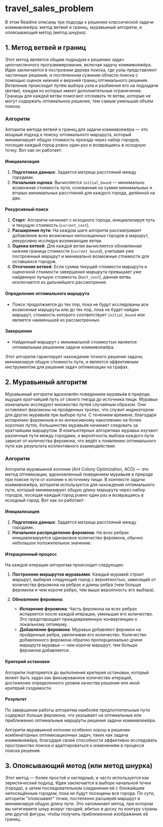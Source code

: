 # travel_sales_problem

В этом Readme описаны три подхода к решению классической задачи коммивояжёра: метод ветвей и границ, муравьиный алгоритм, и опоясывающий метод (метод шнурка).

## 1. Метод ветвей и границ

Этот метод является общим подходом к решению задач целочисленного программирования, включая задачу коммивояжёра. Идея заключается в построении дерева поиска, где узлы представляют частичные решения, и постепенном сужении области поиска с помощью оценок нижней и верхней границ оптимального решения. Ветвление происходит путём выбора узла и разбиения его на подзадачи (ветви), каждая из которых имеет дополнительные ограничения. Границы для каждой ветви помогают отсеивать те ветви, которые не могут содержать оптимальное решение, тем самым уменьшая объём поиска.
### Алгоритм

Алгоритм метода ветвей и границ для задачи коммивояжёра — это мощный подход к поиску оптимального маршрута, который минимизирует общую стоимость проезда через набор городов, посещая каждый город ровно один раз и возвращаясь в исходную точку. Вот как он работает:

#### Инициализация

1. **Подготовка данных**: Задается матрица расстояний между городами.
2. **Начальная оценка**: Вычисляется `initial_bound` — минимально возможная стоимость пути, основанная на сумме минимальных и вторых минимальных расстояний для каждого города, делённой на два.

#### Рекурсивный поиск

1. **Старт**: Алгоритм начинает с исходного города, инициализируя путь и текущую стоимость (`current_cost`).
2. **Расширение пути**: На каждом шаге алгоритм рассматривает добавление всех возможных непосещенных городов в маршрут, рекурсивно исследуя возникающие ветви.
3. **Оценка ветвей**: Для каждой ветви вычисляется обновленная нижняя граница стоимости (`current_bound`), учитывая уже построенный маршрут и минимально возможные стоимости для оставшихся городов.
4. **Отсечение ветвей**: Если сумма текущей стоимости маршрута и оценочной стоимости завершения маршрута превышает уже найденную лучшую стоимость (`best_cost`), данная ветвь исключается из дальнейшего рассмотрения.

#### Определение оптимального маршрута

- Поиск продолжается до тех пор, пока не будут исследованы все возможные маршруты или до тех пор, пока не будет найден маршрут, стоимость которого соответствует `initial_bound` или является наименьшей из рассмотренных.

#### Завершение

- Найденный маршрут с минимальной стоимостью является оптимальным решением задачи коммивояжёра.

Этот алгоритм гарантирует нахождение точного решения задачи, минимизируя общую стоимость пути, и является эффективным инструментом для решения задач оптимизации на графах.


## 2. Муравьиный алгоритм

Муравьиный алгоритм вдохновлён поведением муравьёв в природе, ищущих кратчайший путь от своего гнезда до источника пищи. Муравьи изначально исследуют множество путей случайным образом. Они оставляют феромоны на пройденных тропах, что служит индикатором для других муравьёв при выборе пути. С течением времени, благодаря испарению феромонов и их интенсивному накоплению на более коротких путях, большинство муравьёв начинает следовать за кратчайшим маршрутом. В компьютерных алгоритмах муравьи изучают различные пути между городами, а вероятность выбора каждого пути зависит от количества феромона, что ведёт к появлению оптимального пути как результата коллективного взаимодействия.

### Алгоритм

Алгоритм муравьиной колонии (Ant Colony Optimization, ACO) — это метод оптимизации, вдохновленный поведением муравьев в природе при поиске пути от колонии к источнику пищи. В контексте задачи коммивояжёра, алгоритм используется для нахождения оптимального пути, который минимизирует общую длину маршрута через набор городов, посещая каждый город ровно один раз и возвращаясь в исходный город. Вот как он работает:

#### Инициализация

1. **Подготовка данных**: Задается матрица расстояний между городами.
2. **Начальное распределение феромона**: На всех ребрах инициализируется одинаковое количество феромона, обычно небольшое положительное значение.

#### Итерационный процесс

На каждой итерации алгоритма происходит следующее:

1. **Построение маршрутов муравьями**: Каждый муравей строит маршрут, выбирая следующий город с вероятностью, зависящей от количества феромона на ребрах и длины ребра (чем больше феромона и чем короче ребро, тем выше вероятность его выбора).

2. **Обновление феромона**:
   - **Испарение феромона**: Часть феромона на всех ребрах испаряется после каждой итерации, уменьшая его количество. Это предотвращает преждевременную конвергенцию к локальному оптимуму.
   - **Добавление феромона**: Муравьи добавляют феромон на пройденные ребра, увеличивая его количество. Количество добавленного феромона обратно пропорционально длине маршрута муравья — чем короче маршрут, тем больше феромона добавляется.

#### Критерий остановки

Алгоритм повторяется до выполнения критерия остановки, который может быть задан как фиксированное количество итераций, достижение определенного уровня качества решения или иной критерий сходимости.

#### Результат

По завершении работы алгоритма наиболее предпочтительные пути содержат больше феромона, что указывает на оптимальные или приближенно оптимальные маршруты решения задачи коммивояжёра.

Алгоритм муравьиной колонии особенно хорош в решении комбинаторных оптимизационных задач, таких как задача коммивояжёра, благодаря своей способности эффективно исследовать пространство поиска и адаптироваться к изменениям в процессе поиска решения.


## 3. Опоясывающий метод (или метод шнурка)

Этот метод — более простой и наглядный, и часто используется как эвристический подход. Идея заключается в выборе начальной точки (города), а затем последовательном соединении её с ближайшим непосещённым городом, пока не будут посещены все города. По сути, алгоритм "опоясывает" точки, постепенно расширяя маршрут и минимизируя общую длину пути. Это напоминает метод, при котором вы натягиваете шнур вокруг гвоздей, вбитых в доску по контуру страны или другой фигуры, чтобы получить приближенное изображение её границ.

